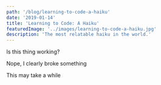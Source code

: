 ```yaml
---
path: '/blog/learning-to-code-a-haiku'
date: '2019-01-14'
title: 'Learning to Code: A Haiku'
featuredImage: '../images/learning-to-code-a-haiku.jpg'
description: 'The most relatable haiku in the world.'
---
```


Is this thing working?

Nope, I clearly broke something

This may take a while
